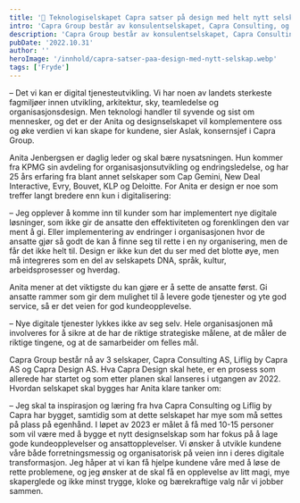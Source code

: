 ```yaml
---
title: '👋 Teknologiselskapet Capra satser på design med helt nytt selskap!'
intro: 'Capra Group består av konsulentselskapet, Capra Consulting, og produktutviklingsselskapet, Liflig by Capra. De er i dag meget tunge på teknologi. Nå ønsker de å styrke kundene og seg selv ved å benytte design og nyskaping inn i sine prosesser. Med seg har de fått Anita Jenbergsen for å starte et helt nytt selskap.'
description: 'Capra Group består av konsulentselskapet, Capra Consulting, og produktutviklingsselskapet, Liflig by Capra. De er i dag meget tunge på teknologi. Nå ønsker de å styrke kundene og seg selv ved å benytte design og nyskaping inn i sine prosesser.  Les mer &gt;&gt;'
pubDate: '2022.10.31'
author: ''
heroImage: '/innhold/capra-satser-paa-design-med-nytt-selskap.webp'
tags: ['Fryde']
---
```


– Det vi kan er digital tjenesteutvikling. Vi har noen av landets sterkeste fagmiljøer innen utvikling, arkitektur, sky, teamledelse og organisasjonsdesign. Men teknologi handler til syvende og sist om mennesker, og det er der Anita og designselskapet vil komplementere oss og øke verdien vi kan skape for kundene, sier Aslak, konsernsjef i Capra Group.

Anita Jenbergsen er daglig leder og skal bære nysatsningen. Hun kommer fra KPMG sin avdeling for organisasjonsutvikling og endringsledelse, og har 25 års erfaring fra blant annet selskaper som Cap Gemini, New Deal Interactive, Evry, Bouvet, KLP og Deloitte. For Anita er design er noe som treffer langt bredere enn kun i digitalisering:

– Jeg opplever å komme inn til kunder som har implementert nye digitale løsninger, som ikke gir de ansatte den effektiviteten og forenklingen den var ment å gi. Eller implementering av endringer i organisasjonen hvor de ansatte gjør så godt de kan å finne seg til rette i en ny organisering, men de får det ikke helt til. Design er ikke kun det du ser med det blotte øye, men må integreres som en del av selskapets DNA, språk, kultur, arbeidsprosesser og hverdag.

Anita mener at det viktigste du kan gjøre er å sette de ansatte først. Gi ansatte rammer som gir dem mulighet til å levere gode tjenester og yte god service, så er det veien for god kundeopplevelse.

– Nye digitale tjenester lykkes ikke av seg selv. Hele organisasjonen må involveres for å sikre at de har de riktige strategiske målene, at de måler de riktige tingene, og at de samarbeider om felles mål.

Capra Group består nå av 3 selskaper, Capra Consulting AS, Liflig by Capra AS og Capra Design AS. Hva Capra Design skal hete, er en prosess som allerede har startet og som etter planen skal lanseres i utgangen av 2022. Hvordan selskapet skal bygges har Anita klare tanker om:

– Jeg skal ta inspirasjon og læring fra hva Capra Consulting og Liflig by Capra har bygget, samtidig som at dette selskapet har mye som må settes på plass på egenhånd. I løpet av 2023 er målet å få med 10-15 personer som vil være med å bygge et nytt designselskap som har fokus på å lage gode kundeopplevelser og ansattopplevelser. Vi ønsker å utvikle kundene våre både forretningsmessig og organisatorisk på veien inn i deres digitale transformasjon. Jeg håper at vi kan få hjelpe kundene våre med å løse de rette problemene, og jeg ønsker at de skal få en opplevelse av litt magi, mye skaperglede og ikke minst trygge, kloke og bærekraftige valg når vi jobber sammen.